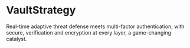 # VaultStrategy
Real-time adaptive threat defense meets multi-factor authentication, with secure, verification and encryption at every layer, a game-changing catalyst.
